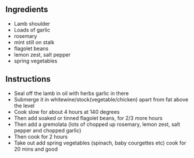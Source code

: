 ## Ingredients
* Lamb shoulder
* Loads of garlic
* rosemary
* mint still on stalk
* flagolet beans
* lemon zest, salt pepper
* spring vegetables

## Instructions
* Seal off the lamb in oil with herbs garlic in there
* Submerge it in whitewine/stock(vegetable/chicken) apart from fat above the level
* Cook slow for about 4 hours at 140 degrees
* Then add soaked or tinned flagolet beans, for 2/3 more hours
* Then add a gremolata (lots of chopped up rosemary, lemon zest, salt pepper and chopped garlic)
* Then cook for 2 hours
* Take out add spring vegetables (spinach, baby courgettes etc) cook for 20 mins and good
